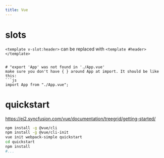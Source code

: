 ```yaml
---
title: Vue
---
```


# slots 
```<template v-slot:header>``` can be replaced with ```<template #header></template>```
```

# "export 'App' was not found in './App.vue'
make sure you don't have { } around App at import. It should be like this:
```js
import App from "./App.vue";
```

# quickstart
https://ej2.syncfusion.com/vue/documentation/treegrid/getting-started/
```bash
npm install -g @vue/cli
npm install -g @vue/cli-init
vue init webpack-simple quickstart
cd quickstart
npm install
#...
```
